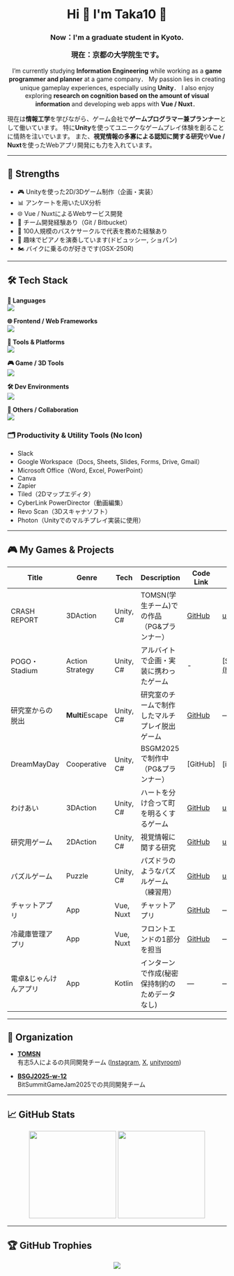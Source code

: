 <h1 align="center">
  Hi 👋 I'm Taka10 🏀
</h1>

<h3 align="center">
  Now：I'm a graduate student in Kyoto.
  
  現在：京都の大学院生です。
</h3>

<p align="center">
  I’m currently studying <strong>Information Engineering</strong> while working as a <strong>game programmer and planner</strong> at a game company．  
  My passion lies in creating unique gameplay experiences, especially using <strong>Unity</strong>．  
  I also enjoy exploring <strong>research on cognition based on the amount of visual information</strong> and developing web apps with <strong>Vue / Nuxt</strong>．

  現在は<strong>情報工学</strong>を学びながら、ゲーム会社で<strong>ゲームプログラマー兼プランナー</strong>として働いています。
  特に<strong>Unity</strong>を使ってユニークなゲームプレイ体験を創ることに情熱を注いでいます。
  また、<strong>視覚情報の多寡による認知に関する研究</strong>や<strong>Vue / Nuxt</strong>を使ったWebアプリ開発にも力を入れています。
</p>

---

## 🎯 Strengths

- 🎮 Unityを使った2D/3Dゲーム制作（企画・実装）
- 📊 アンケートを用いたUX分析
- 🌐 Vue / NuxtによるWebサービス開発
- 🤝 チーム開発経験あり（Git / Bitbucket）
- 🏀 100人規模のバスケサークルで代表を務めた経験あり
- 🎹 趣味でピアノを演奏しています(ドビュッシー, ショパン)
- 🏍️ バイクに乗るのが好きです(GSX-250R)

---

## 🛠 Tech Stack

**📌 Languages**  
![](https://skillicons.dev/icons?i=c,cs,py,js,java,kotlin,r,latex)

**🌐 Frontend / Web Frameworks**  
![](https://skillicons.dev/icons?i=html,css,vue,nuxt,vuetify,react,tailwind)

**🔧 Tools & Platforms**  
![](https://skillicons.dev/icons?i=nodejs,npm,firebase,git,github,bitbucket)

**🎮 Game / 3D Tools**  
![](https://skillicons.dev/icons?i=unity,blender)

**🛠️ Dev Environments**  
![](https://skillicons.dev/icons?i=vscode,eclipse,linux)

**🧠 Others / Collaboration**  
![](https://skillicons.dev/icons?i=figma,notion,discord)

### 🗂️ Productivity & Utility Tools (No Icon)  
- Slack  
- Google Workspace（Docs, Sheets, Slides, Forms, Drive, Gmail）  
- Microsoft Office（Word, Excel, PowerPoint）
- Canva
- Zapier  
- Tiled（2Dマップエディタ）  
- CyberLink PowerDirector（動画編集）  
- Revo Scan（3Dスキャナソフト）  
- Photon（Unityでのマルチプレイ実装に使用）

---

## 🎮 My Games & Projects

| Title | Genre | Tech | Description | Code Link | Play Link |
|-------|-------|------|-------------|------|------|
| CRASH REPORT | 3DAction | Unity, C# | TOMSN(学生チーム)での作品（PG&プランナー） |	[GitHub](https://github.com/TOMSNtomsn/CRASH-REPORT) | [unityroom](https://unityroom.com/games/crash_report) |
| POGO・Stadium | Action Strategy | Unity, C# | アルバイトで企画・実装に携わったゲーム | - | [Steam]([https://unityroom.com/games/wakeai](https://store.steampowered.com/app/3672410/POGO_Stadium) |
| 研究室からの脱出 | **Multi**Escape | Unity, C# | 研究室のチームで制作したマルチプレイ脱出ゲーム |	[GitHub](https://github.com/taka100822/LabEscapeGame) | — |
| DreamMayDay | Cooperative | Unity, C# | BSGM2025で制作中（PG&プランナー）|	[GitHub] | [icho.io] |
| わけあい | 3DAction | Unity, C# | ハートを分け合って町を明るくするゲーム | [GitHub](https://github.com/taka100822/Unity1WeekGameJam_1st) | [unityroom](https://unityroom.com/games/wakeai) |
| 研究用ゲーム | 2DAction | Unity, C# | 視覚情報に関する研究 | [GitHub](https://github.com/taka100822/Graduation-Study) | [unityroom](https://unityroom.com/games/2d_actiongame) |
| パズルゲーム | Puzzle | Unity, C# | パズドラのようなパズルゲーム（練習用） | 	[GitHub](https://github.com/taka100822/puzzle-game) | [unityroom](https://unityroom.com/games/puzzlegame_practice) |
| チャットアプリ | App | Vue, Nuxt | チャットアプリ | [GitHub](https://github.com/taka100822/chat-app) | 	— |
| 冷蔵庫管理アプリ | App | Vue, Nuxt | フロントエンドの1部分を担当 | [GitHub](https://github.com/KIT-HI-ProgrammingContestGroupC/fridge-manager) | 	— |
| 電卓&じゃんけんアプリ | App | Kotlin | インターンで作成(秘密保持制約のためデータなし) | — |	— |

---

## 🏢 Organization

- **[TOMSN](https://github.com/TOMSNtomsn)**  
  有志5人によるの共同開発チーム
  ([Instagram](https://www.instagram.com/tomsn_works?igsh=MTlodm5pZHpwY3B1&utm_source=qr), [X](https://x.com/tomsn_works?s=21&t=quSap16NeGI_YNEzJMawBg), [unityroom](https://unityroom.com/users/tomsn))

- **[BSGJ2025-w-12](https://github.com/BSGJ2025-w-12)**  
  BitSummitGameJam2025での共同開発チーム

---

## 📈 GitHub Stats

<p align="center">
  <img src="https://github-readme-stats.vercel.app/api/top-langs/?username=taka100822&theme=chartreuse-dark&exclude_repo=github-readme-stats,anuraghazra.github.io" height="200"/>
  <img src="https://github-readme-stats.vercel.app/api?username=taka100822&show_icons=true&locale=en&theme=chartreuse-dark" height="200"/>
</p>

---

## 🏆 GitHub Trophies

<p align="center">
  <img src="https://github-profile-trophy.vercel.app/?username=taka100822&theme=juicyfresh&no-bg=true" />
</p>
